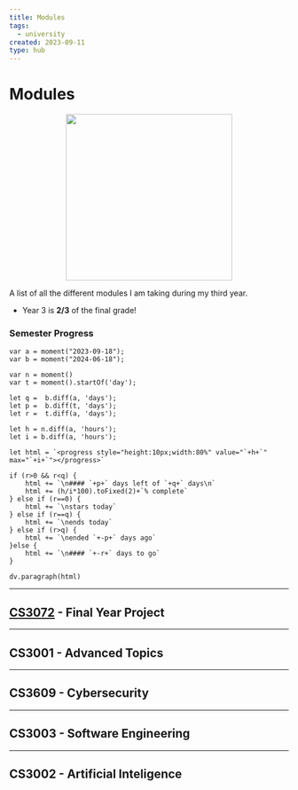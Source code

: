 ```yaml
---
title: Modules
tags:
  - university
created: 2023-09-11
type: hub
---
```

# Modules

<center><img src="https://giffiles.alphacoders.com/215/215911.gif" width="300"></center>

A list of all the different modules I am taking during my third year.

* Year 3 is **2/3** of the final grade!
### Semester Progress
```dataviewjs
var a = moment("2023-09-18");
var b = moment("2024-06-18");

var n = moment()
var t = moment().startOf('day');

let q =  b.diff(a, 'days');
let p =  b.diff(t, 'days');
let r =  t.diff(a, 'days');

let h = n.diff(a, 'hours');
let i = b.diff(a, 'hours');

let html = `<progress style="height:10px;width:80%" value="`+h+`" max="`+i+`"></progress>`

if (r>0 && r<q) {
	html += `\n#### `+p+` days left of `+q+` days\n`
	html += (h/i*100).toFixed(2)+`% complete`
} else if (r==0) {
	html += `\nstars today`
} else if (r==q) {
	html += `\nends today`
} else if (r>q) {
	html += `\nended `+-p+` days ago`
}else {
	html += `\n#### `+-r+` days to go`
}

dv.paragraph(html)
```
---
## [CS3072](notes/university/year3/cs3072/fyp-supervisor.md) - Final Year Project
---
## CS3001 - Advanced Topics
---
## CS3609 - Cybersecurity
---
## CS3003 - Software Engineering 
---
## CS3002 - Artificial Inteligence